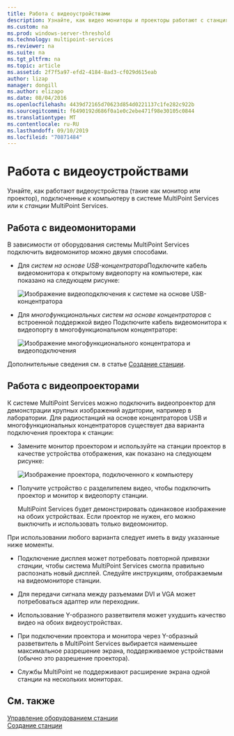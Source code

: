 ```yaml
---
title: Работа с видеоустройствами
description: Узнайте, как видео мониторы и проекторы работают с станциями в службах MultiPoint.
ms.custom: na
ms.prod: windows-server-threshold
ms.technology: multipoint-services
ms.reviewer: na
ms.suite: na
ms.tgt_pltfrm: na
ms.topic: article
ms.assetid: 2f7f5a97-efd2-4184-8ad3-cf029d615eab
author: lizap
manager: dongill
ms.author: elizapo
ms.date: 08/04/2016
ms.openlocfilehash: 4439d72165d70623d854d0221137c1fe282c922b
ms.sourcegitcommit: f6490192d686f0a1e0c2ebe471f98e30105c0844
ms.translationtype: MT
ms.contentlocale: ru-RU
ms.lasthandoff: 09/10/2019
ms.locfileid: "70871484"
---
```

# <a name="work-with-video-devices"></a>Работа с видеоустройствами
Узнайте, как работают видеоустройства (такие как монитор или проектор), подключенные к компьютеру в системе MultiPoint Services или к *станции* MultiPoint Services.  
  
## <a name="working-with-video-monitors"></a>Работа с видеомониторами  
В зависимости от оборудования системы MultiPoint Services подключить видеомонитор можно двумя способами.  
  
-   Для *систем на основе USB-концентратора*Подключите кабель видеомонитора к открытому видеопорту на компьютере, как показано на следующем рисунке:  
  
    ![Изображение видеоподключения к системе на основе USB-концентратора](./media/WMSVideoConnection.gif)  
  
-   Для *многофункциональных систем на основе концентраторов* с встроенной поддержкой видео Подключите кабель видеомонитора к видеопорту в многофункциональном концентраторе:  
  
    ![Изображение многофункционального концентратора и видеоподключения](./media/WMSMultifunctionHubVideoConnection.gif)  
  
Дополнительные сведения см. в статье [Создание станции](Set-Up-a-Station.md).  
  
## <a name="working-with-video-projectors"></a>Работа с видеопроекторами  
К системе MultiPoint Services можно подключить видеопроектор для демонстрации крупных изображений аудитории, например в лаборатории. Для радиостанций на основе концентраторов USB и многофункциональных концентраторов существует два варианта подключения проектора к станции:  
  
-   Замените монитор проектором и используйте на станции проектор в качестве устройства отображения, как показано на следующем рисунке:  
  
    ![Изображение проектора, подключенного к компьютеру](./media/WMSVideoProjectorConnection.gif)  
  
-   Получите устройство с разделителем видео, чтобы подключить проектор и монитор к видеопорту станции.  
  
    MultiPoint Services будет демонстрировать одинаковое изображение на обоих устройствах. Если проектор не нужен, его можно выключить и использовать только видеомонитор.  
  
При использовании любого варианта следует иметь в виду указанные ниже моменты.  
  
-   Подключение дисплея может потребовать повторной *привязки станции*, чтобы система MultiPoint Services смогла правильно распознать новый дисплей. Следуйте инструкциям, отображаемым на видеомониторе станции.  
  
-   Для передачи сигнала между разъемами DVI и VGA может потребоваться адаптер или переходник.  
  
-   Использование Y-образного разветвителя может ухудшить качество видео на обоих видеоустройствах.  
  
-   При подключении проектора и монитора через Y-образный разветвитель в MultiPoint Services выбирается наименьшее максимальное разрешение экрана, поддерживаемое устройствами (обычно это разрешение проектора).  
  
-   Службы MultiPoint не поддерживают расширение экрана одной станции на нескольких мониторах.  
  
## <a name="see-also"></a>См. также  
[Управление оборудованием станции](Manage-Station-Hardware.md)  
[Создание станции](Set-Up-a-Station.md) 